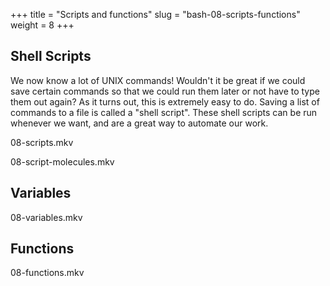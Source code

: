 +++
title = "Scripts and functions"
slug = "bash-08-scripts-functions"
weight = 8
+++

## Shell Scripts

We now know a lot of UNIX commands! Wouldn't it be great if we could save certain commands so that we
could run them later or not have to type them out again? As it turns out, this is extremely easy to
do. Saving a list of commands to a file is called a "shell script". These shell scripts can be run
whenever we want, and are a great way to automate our work.

<!-- ~~~ {.bash} -->
<!-- $ cd ~/Desktop/data-shell/molecules -->
<!-- $ nano process.sh -->
<!-- 	#!/bin/bash         # this is called sha-bang; can be omitted for generic (bash/csh/tcsh) commands -->
<!-- 	echo Looking into file octane.pdb -->
<!-- 	head -15 octane.pdb | tail -5       # what does it do? -->
<!-- $ bash process.sh   # the script ran! -->
<!-- ~~~ -->

<!-- Alternatively, you can change file permissions: -->

<!-- ~~~ {.bash} -->
<!-- $ chmod u+x process.sh -->
<!-- $ ./process.sh -->
<!-- ~~~ -->

<!-- Let's pass an arbitrary file to it: -->
<!-- ~~~ {.bash} -->
<!-- $ nano process.sh -->
<!-- 	#!/bin/bash -->
<!-- 	echo Looking into file $1       # $1 means the first argument to the script -->
<!--     head -15 $1 | tail -5 -->
<!-- $ ./process cubane.pdb -->
<!-- $ ./process propane.pdb -->
<!-- ~~~ -->

<!-- * head -15 "$1" | tail -5     # placing in double-quotes lets us pass filenames with spaces -->
<!-- * head $2 $1 | tail $3        # what will this do? -->
<!-- * $# holds the number of command-line arguments -->
<!-- * $@ means all command-lines arguments to the script (words in a string) -->

<!-- > **Quiz 11:** script.sh in molecules Users/nelle/molecules. -->

<!-- > **Exercise:** write a script that takes any number of filenames, e.g., "scriptName.sh cubane.pdb -->
<!-- > propane.pdb", for each file prints the number of lines and its first five lines, and separates the -->
<!-- > output from different files by an empty line. -->

08-scripts.mkv

08-script-molecules.mkv






<!-- ## If statements -->

<!-- Let's write and run the following script: -->

<!-- ~~~ {.bash} -->
<!-- $ nano check.sh -->
<!--     for f in $@ -->
<!--     do -->
<!--       if [ -e $f ]      # make sure to have spaces around each bracket! -->
<!--       then -->
<!--         echo $f exists -->
<!--       else -->
<!--         echo $f does not exist -->
<!--       fi -->
<!--     done -->
<!-- $ chmod u+x check.sh -->
<!-- $ ./check.sh a b c check.sh -->
<!-- ~~~ -->

<!-- * Full syntax is: -->

<!-- ~~~ {.bash} -->
<!-- if [ condition1 ] -->
<!-- then -->
<!--   command 1 -->
<!--   command 2 -->
<!--   command 3 -->
<!-- elif [ condition2 ] -->
<!-- then -->
<!--   command 4 -->
<!--   command 5 -->
<!-- else -->
<!--   default command -->
<!-- fi -->
<!-- ~~~ -->

<!-- Some examples of conditions (**make sure to have spaces around each bracket!**): -->

<!-- * [ $myvar == 'text' ] checks if variable is equal to 'text' -->
<!-- * [ $myvar == number ] checks if variable is equal to number -->
<!-- * [ -e fileOrDirName ] checks if fileOrDirName exists -->
<!-- * [ -d name ] checks if name is a directory -->
<!-- * [ -f name ] checks if name is a file -->
<!-- * [ -s name ] checks if file name has length greater than 0 -->

<!-- > **Exercise:** write a script that complains when it does not receive arguments. -->

## Variables

<!-- We already saw variables that were specific to scripts ($1, $@, ...) and to loops ($file). Variables can be used -->
<!-- outside of scripts: -->

<!-- ~~~ {.bash} -->
<!-- $ myvar=3        # no spaces permitted around the equality sign! -->
<!-- $ echo myvar     # will print the string 'myvar' -->
<!-- $ echo $myvar    # will print the value of myvar -->
<!-- ~~~ -->

<!-- Sometimes you see notation: -->

<!-- ~~~ {.bash} -->
<!-- $ export myvar=3 -->
<!-- ~~~ -->

<!-- Using 'export' will make sure that all inherited processes of this shell will have access to this -->
<!-- variable. Try defining the variable *newvar* without/with 'export' and then running the script: -->

<!-- ~~~ {.bash} -->
<!-- $ nano process.sh -->
<!-- 	#!/bin/bash -->
<!--     echo $newvar -->
<!-- ~~~ -->

<!-- You can assign a command's output to a variable to use in another command (this is called *command -->
<!-- substitution*) -- we'll see this later when we play with 'find' command. -->

<!-- ~~~ {.bash} -->
<!-- $ printenv    # print all declared variables -->
<!-- $ env         # same -->
<!-- $ unset myvar   # unset a variable -->
<!-- ~~~ -->

<!-- Environment variables are those that affect the behaviour of the shell and user interface: -->

<!-- ~~~ {.bash} -->
<!-- $ echo $HOME -->
<!-- $ echo $PATH -->
<!-- $ echo $PWD -->
<!-- $ echo $PS1 -->
<!-- ~~~ -->

<!-- It is best to define custom environment variables inside your ~/.bashrc file. It is loaded every time you -->
<!-- start a new shell. -->

08-variables.mkv

## Functions

<!-- Like in any programming language, in bash a function is a block of code that you can access by its -->
<!-- name. The syntax is: -->

<!-- ~~~ {.bash} -->
<!-- functionName() { -->
<!--   command 1 -->
<!--   command 2 -->
<!--   ... -->
<!-- } -->
<!-- ~~~ -->

<!-- Inside functions you can access its arguments with variables $1 $2 ... $# $@ -- exactly the same as in -->
<!-- scripts. Functions are very convenient because you can define them inside your ~/.bashrc -->
<!-- file. Alternatively, you can place them into a file and then **source** them whenever needed: -->

<!-- ~~~ {.bash} -->
<!-- $ source allMyFunctions.sh -->
<!-- ~~~ -->

<!-- Here is our first function: -->

<!-- ~~~ {.bash} -->
<!-- greetings() { -->
<!--   echo hello -->
<!-- } -->
<!-- ~~~ -->

<!-- Let's write a function 'combine()' that takes all the files we pass to it, copies them into a -->
<!-- randomly-named directory and prints that directory to the screen: -->

<!-- ~~~ {.bash} -->
<!-- combine() { -->
<!--   if [ $# -eq 0 ]; then -->
<!--     echo "No arguments specified. Usage: combine file1 [file2 ...]" -->
<!--     return 1        # return a non-zero error code -->
<!--   fi -->
<!--   dir=$RANDOM$RANDOM -->
<!--   mkdir $dir -->
<!--   cp $@ $dir -->
<!--   echo look in the directory $dir -->
<!-- } -->
<!-- ~~~ -->

<!-- > **Exercise:** write a function to swap two file names. Add a check that both files exist, before -->
<!-- > renaming them. -->

<!-- > **Exercise:** write a function archive() that takes a directory as an argument, packs it into a gzipped -->
<!-- > tar archive (often called *tarball*) and deletes the original directory. -->

<!-- > **Exercise:** write the reverse function unarchive() that replaces a gzipped tarball with a directory. -->

08-functions.mkv

